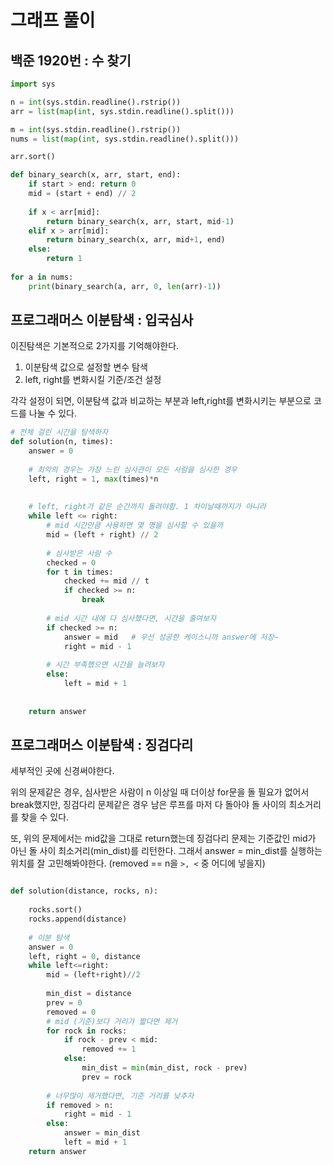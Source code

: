 # 그래프 풀이

## 백준 1920번 : 수 찾기

```python
import sys

n = int(sys.stdin.readline().rstrip())
arr = list(map(int, sys.stdin.readline().split()))

m = int(sys.stdin.readline().rstrip())
nums = list(map(int, sys.stdin.readline().split()))

arr.sort()

def binary_search(x, arr, start, end):
    if start > end: return 0
    mid = (start + end) // 2
    
    if x < arr[mid]:
        return binary_search(x, arr, start, mid-1)
    elif x > arr[mid]:
        return binary_search(x, arr, mid+1, end)
    else:
        return 1
    
for a in nums:
    print(binary_search(a, arr, 0, len(arr)-1))
```

## 프로그래머스 이분탐색 : 입국심사

이진탐색은 기본적으로 2가지를 기억해야한다.

1. 이분탐색 값으로 설정할 변수 탐색
2. left, right를 변화시킬 기준/조건 설정

각각 설정이 되면, 이분탐색 값과 비교하는 부분과 left,right를 변화시키는 부분으로 코드를 나눌 수 있다.

```python
# 전체 걸린 시간을 탐색하자
def solution(n, times):
    answer = 0
    
    # 최악의 경우는 가장 느린 심사관이 모든 사람을 심사한 경우
    left, right = 1, max(times)*n
    
    
    # left, right가 같은 순간까지 돌려야함. 1 차이날때까지가 아니라
    while left <= right:
        # mid 시간만큼 사용하면 몇 명을 심사할 수 있을까
        mid = (left + right) // 2
        
        # 심사받은 사람 수
        checked = 0
        for t in times:
            checked += mid // t
            if checked >= n:
                break
        
        # mid 시간 내에 다 심사했다면, 시간을 줄여보자
        if checked >= n:
            answer = mid   # 우선 성공한 케이스니까 answer에 저장~
            right = mid - 1
        
        # 시간 부족했으면 시간을 늘려보자
        else:
            left = mid + 1
    
    
    return answer
```

## 프로그래머스 이분탐색 : 징검다리

세부적인 곳에 신경써야한다.

위의 문제같은 경우, 심사받은 사람이 n 이상일 때 더이상 for문을 돌 필요가 없어서 break했지만, 징검다리 문제같은 경우 남은 루프를 마저 다 돌아야 돌 사이의 최소거리를 찾을 수 있다.

또, 위의 문제에서는 mid값을 그대로 return했는데 징검다리 문제는 기준값인 mid가 아닌 돌 사이 최소거리(min_dist)를 리턴한다. 그래서 answer = min_dist를 실행하는 위치를 잘 고민해봐야한다. (removed == n을 `>, <` 중 어디에 넣을지)


```python

def solution(distance, rocks, n):
    
    rocks.sort()
    rocks.append(distance)
    
    # 이분 탐색
    answer = 0
    left, right = 0, distance
    while left<=right:
        mid = (left+right)//2
        
        min_dist = distance
        prev = 0
        removed = 0
        # mid (기준)보다 거리가 짧다면 제거
        for rock in rocks:
            if rock - prev < mid:
                removed += 1
            else:
                min_dist = min(min_dist, rock - prev)
                prev = rock
        
        # 너무많이 제거했다면, 기준 거리를 낮추자
        if removed > n:
            right = mid - 1
        else:
            answer = min_dist
            left = mid + 1
    return answer
```